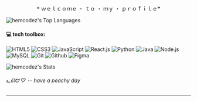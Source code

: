 <p align="center">
 ❝ ｗｅｌｃｏｍｅ ・ ｔｏ ・ ｍｙ ・ ｐｒｏｆｉｌｅ❞
</p>

![hemcodez's Top Languages](https://github-readme-stats.vercel.app/api/top-langs/?username=hemcodez&theme=midnight-purple&show_icons=true&hide_border=true&layout=compact)

 #### **💻 tech toolbox:**
![HTML5](https://img.shields.io/badge/HTML5-orange?style=for-the-badge&logo=html5&labelColor=black)
![CSS3](https://img.shields.io/badge/CSS3-%231e90ff?style=for-the-badge&logo=css3&logoColor=%231e90ff&labelColor=black)
![JavaScript](https://img.shields.io/badge/JavaScript-%23F0DB4F?style=for-the-badge&logo=javascript&logoColor=%23F0DB4F&labelColor=black)
![React.js](https://img.shields.io/badge/React.js-%2361DBFB?style=for-the-badge&logo=React&logoColor=%2361DBFB&labelColor=black)
![Python](https://img.shields.io/badge/Python-%23FFE873?style=for-the-badge&logo=Python&labelColor=black)
![Java](https://img.shields.io/badge/Java-%235382a1?style=for-the-badge&logo=coffeescript&logoColor=red&labelColor=black)
![Node.js](https://img.shields.io/badge/node.js-%2368a063?style=for-the-badge&logo=nodedotjs&logoColor=%233c873a&labelColor=black)
![MySQL](https://img.shields.io/badge/mysql-%23f29111?style=for-the-badge&logo=mysql&logoColor=00758f&labelColor=black)
![Git](https://img.shields.io/badge/GIT-%23F1502F?style=for-the-badge&logo=git&logoColor=F1502F&labelColor=black)
![Github](https://img.shields.io/badge/Github-grey?style=for-the-badge&logo=github&labelColor=black)
![Figma](https://img.shields.io/badge/figma-%23167FFC?style=for-the-badge&logo=figma&logoColor=FD3259&labelColor=black)



![hemcodez's Stats](https://github-readme-stats.vercel.app/api?username=hemcodez&theme=midnight-purple&show_icons=true&hide_border=true&count_private=true)


###### ᓚᘏᗢ ♡ ⋯ have a peachy day

---

